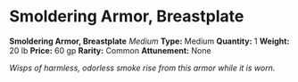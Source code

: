# Smoldering Armor, Breastplate

**Smoldering Armor, Breastplate**
_Medium_
**Type:** Medium
**Quantity:** 1
**Weight:** 20 lb
**Price:** 60 gp
**Rarity:** Common
**Attunement:** None

*Wisps of harmless, odorless smoke rise from this armor while it is worn.*